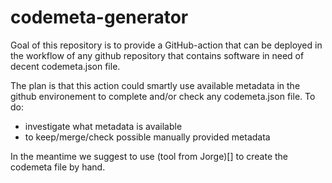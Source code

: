 # codemeta-generator

Goal of this repository is to provide a GitHub-action that can be deployed in the workflow of any github repository that contains software in need of decent codemeta.json file. 

The plan is that this action could smartly use available metadata in the github environement to complete and/or check any codemeta.json file. 
To do:
- investigate what metadata is available
- to keep/merge/check possible manually provided metadata

In the meantime we suggest to use (tool from Jorge)[] to create the codemeta file by hand.
